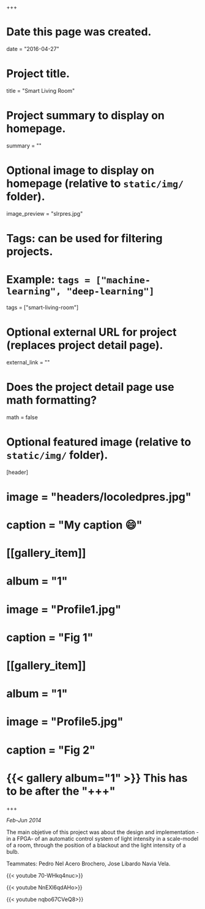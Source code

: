 +++
# Date this page was created.
date = "2016-04-27"

# Project title.
title = "Smart Living Room"

# Project summary to display on homepage.
summary = ""

# Optional image to display on homepage (relative to `static/img/` folder).
image_preview = "slrpres.jpg"

# Tags: can be used for filtering projects.
# Example: `tags = ["machine-learning", "deep-learning"]`
tags = ["smart-living-room"]

# Optional external URL for project (replaces project detail page).
external_link = ""

# Does the project detail page use math formatting?
math = false

# Optional featured image (relative to `static/img/` folder).
[header]
# image = "headers/locoledpres.jpg"
# caption = "My caption :smile:"

# [[gallery_item]]
# album = "1"
# image = "Profile1.jpg"
# caption = "Fig 1"
    
# [[gallery_item]]
# album = "1"
# image = "Profile5.jpg"
# caption = "Fig 2"
# {{< gallery album="1" >}} This has to be after the "+++"

+++

*Feb-Jun 2014*

The main objetive of this project was about the design and implementation -in a FPGA- of an automatic control system of light intensity in a scale-model of a room, through the position of a blackout and the light intensity of a bulb.

Teammates: Pedro Nel Acero Brochero, Jose Libardo Navia Vela.

{{< youtube 70-WHkq4nuc>}}

{{< youtube NnEXl6qdAHo>}}

{{< youtube nqbo67CVeQ8>}}
